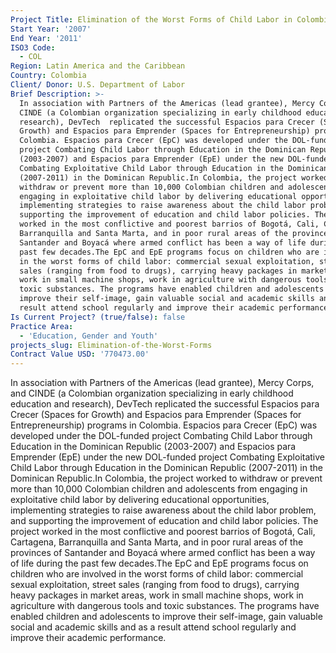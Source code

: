 ```yaml
---
Project Title: Elimination of the Worst Forms of Child Labor in Colombia
Start Year: '2007'
End Year: '2011'
ISO3 Code:
  - COL
Region: Latin America and the Caribbean
Country: Colombia
Client/ Donor: U.S. Department of Labor
Brief Description: >-
  In association with Partners of the Americas (lead grantee), Mercy Corps, and
  CINDE (a Colombian organization specializing in early childhood education and
  research), DevTech  replicated the successful Espacios para Crecer (Spaces for
  Growth) and Espacios para Emprender (Spaces for Entrepreneurship) programs in
  Colombia. Espacios para Crecer (EpC) was developed under the DOL-funded
  project Combating Child Labor through Education in the Dominican Republic
  (2003-2007) and Espacios para Emprender (EpE) under the new DOL-funded project
  Combating Exploitative Child Labor through Education in the Dominican Republic
  (2007-2011) in the Dominican Republic.In Colombia, the project worked to
  withdraw or prevent more than 10,000 Colombian children and adolescents from
  engaging in exploitative child labor by delivering educational opportunities,
  implementing strategies to raise awareness about the child labor problem, and
  supporting the improvement of education and child labor policies. The project
  worked in the most conflictive and poorest barrios of Bogotá, Cali, Cartagena,
  Barranquilla and Santa Marta, and in poor rural areas of the provinces of
  Santander and Boyacá where armed conflict has been a way of life during the
  past few decades.The EpC and EpE programs focus on children who are involved
  in the worst forms of child labor: commercial sexual exploitation, street
  sales (ranging from food to drugs), carrying heavy packages in market areas,
  work in small machine shops, work in agriculture with dangerous tools and
  toxic substances. The programs have enabled children and adolescents to
  improve their self-image, gain valuable social and academic skills and as a
  result attend school regularly and improve their academic performance.
Is Current Project? (true/false): false
Practice Area:
  - 'Education, Gender and Youth'
projects_slug: Elimination-of-the-Worst-Forms
Contract Value USD: '770473.00'
---
```

In association with Partners of the Americas (lead grantee), Mercy Corps, and CINDE (a Colombian organization specializing in early childhood education and research), DevTech  replicated the successful Espacios para Crecer (Spaces for Growth) and Espacios para Emprender (Spaces for Entrepreneurship) programs in Colombia. Espacios para Crecer (EpC) was developed under the DOL-funded project Combating Child Labor through Education in the Dominican Republic (2003-2007) and Espacios para Emprender (EpE) under the new DOL-funded project Combating Exploitative Child Labor through Education in the Dominican Republic (2007-2011) in the Dominican Republic.In Colombia, the project worked to withdraw or prevent more than 10,000 Colombian children and adolescents from engaging in exploitative child labor by delivering educational opportunities, implementing strategies to raise awareness about the child labor problem, and supporting the improvement of education and child labor policies. The project worked in the most conflictive and poorest barrios of Bogotá, Cali, Cartagena, Barranquilla and Santa Marta, and in poor rural areas of the provinces of Santander and Boyacá where armed conflict has been a way of life during the past few decades.The EpC and EpE programs focus on children who are involved in the worst forms of child labor: commercial sexual exploitation, street sales (ranging from food to drugs), carrying heavy packages in market areas, work in small machine shops, work in agriculture with dangerous tools and toxic substances. The programs have enabled children and adolescents to improve their self-image, gain valuable social and academic skills and as a result attend school regularly and improve their academic performance.